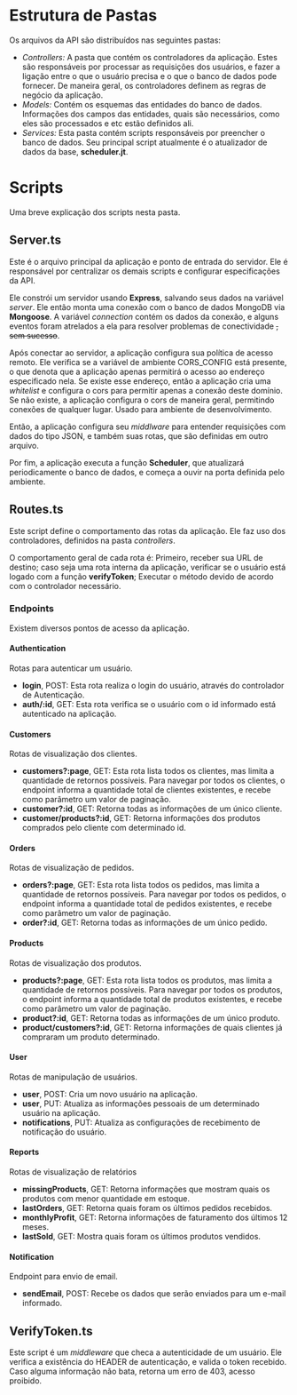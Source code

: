 # Estrutura de Pastas

Os arquivos da API são distribuídos nas seguintes pastas:

- *Controllers:* A pasta que contém os controladores da aplicação. Estes são responsáveis por processar as requisições dos usuários, e fazer a ligação entre o que o usuário precisa e o que o banco de dados pode fornecer. De maneira geral, os controladores definem as regras de negócio da aplicação.
- *Models:* Contém os esquemas das entidades do banco de dados. Informações dos campos das entidades, quais são necessários, como eles são processados e etc estão definidos ali.
- *Services:* Esta pasta contém scripts responsáveis por preencher o banco de dados. Seu principal script atualmente é o atualizador de dados da base, **scheduler.jt**.

# Scripts

Uma breve explicação dos scripts nesta pasta.

## Server.ts

Este é o arquivo principal da aplicação e ponto de entrada do servidor. Ele é responsável por centralizar os demais scripts e configurar especificações da API.

Ele constrói um servidor usando **Express**, salvando seus dados na variável *server*. Ele então monta uma conexão com o banco de dados MongoDB via **Mongoose**. A variável *connection* contém os dados da conexão, e alguns eventos foram atrelados a ela para resolver problemas de conectividade ~~, sem sucesso~~.

Após conectar ao servidor, a aplicação configura sua política de acesso remoto. Ele verifica se a variável de ambiente CORS_CONFIG está presente, o que denota que a aplicação apenas permitirá o acesso ao endereço especificado nela.
    Se existe esse endereço, então a aplicação cria uma *whitelist* e configura o cors para permitir apenas a conexão deste domínio.
    Se não existe, a aplicação configura o cors de maneira geral, permitindo conexões de qualquer lugar. Usado para ambiente de desenvolvimento.

Então, a aplicação configura seu *middlware* para entender requisições com dados do tipo JSON, e também suas rotas, que são definidas em outro arquivo.

Por fim, a aplicação executa a função **Scheduler**, que atualizará periodicamente o banco de dados, e começa a ouvir na porta definida pelo ambiente.

## Routes.ts

Este script define o comportamento das rotas da aplicação. Ele faz uso dos controladores, definidos na pasta *controllers*.

O comportamento geral de cada rota é: Primeiro, receber sua URL de destino; caso seja uma rota interna da aplicação, verificar se o usuário está logado com a função **verifyToken**; Executar o método devido de acordo com o controlador necessário.

### Endpoints

Existem diversos pontos de acesso da aplicação.

#### Authentication

Rotas para autenticar um usuário.

- **login**, POST: Esta rota realiza o login do usuário, através do controlador de Autenticação.
- **auth/:id**, GET: Esta rota verifica se o usuário com o id informado está autenticado na aplicação.

#### Customers

Rotas de visualização dos clientes.

- **customers?:page**, GET: Esta rota lista todos os clientes, mas limita a quantidade de retornos possíveis. Para navegar por todos os clientes, o endpoint informa a quantidade total de clientes existentes, e recebe como parâmetro um valor de paginação.
- **customer?:id**, GET: Retorna todas as informações de um único cliente.
- **customer/products?:id**, GET: Retorna informações dos produtos comprados pelo cliente com determinado id.

#### Orders

Rotas de visualização de pedidos.

- **orders?:page**, GET: Esta rota lista todos os pedidos, mas limita a quantidade de retornos possíveis. Para navegar por todos os pedidos, o endpoint informa a quantidade total de pedidos existentes, e recebe como parâmetro um valor de paginação.
- **order?:id**, GET: Retorna todas as informações de um único pedido.

#### Products

Rotas de visualização dos produtos.

- **products?:page**, GET: Esta rota lista todos os produtos, mas limita a quantidade de retornos possíveis. Para navegar por todos os produtos, o endpoint informa a quantidade total de produtos existentes, e recebe como parâmetro um valor de paginação.
- **product?:id**, GET: Retorna todas as informações de um único produto.
- **product/customers?:id**, GET: Retorna informações de quais clientes já compraram um produto determinado.

#### User

Rotas de manipulação de usuários.

- **user**, POST: Cria um novo usuário na aplicação.
- **user**, PUT: Atualiza as informações pessoais de um determinado usuário na aplicação.
- **notifications**, PUT: Atualiza as configurações de recebimento de notificação do usuário.

#### Reports

Rotas de visualização de relatórios

- **missingProducts**, GET: Retorna informações que mostram quais os produtos com menor quantidade em estoque.
- **lastOrders**, GET: Retorna quais foram os últimos pedidos recebidos.
- **monthlyProfit**, GET: Retorna informações de faturamento dos últimos 12 meses.
- **lastSold**, GET: Mostra quais foram os últimos produtos vendidos.

#### Notification

Endpoint para envio de email.

- **sendEmail**, POST: Recebe os dados que serão enviados para um e-mail informado.

## VerifyToken.ts

Este script é um *middleware* que checa a autenticidade de um usuário. Ele verifica a existência do HEADER de autenticação, e valida o token recebido. Caso alguma informação não bata, retorna um erro de 403, acesso proibido.
